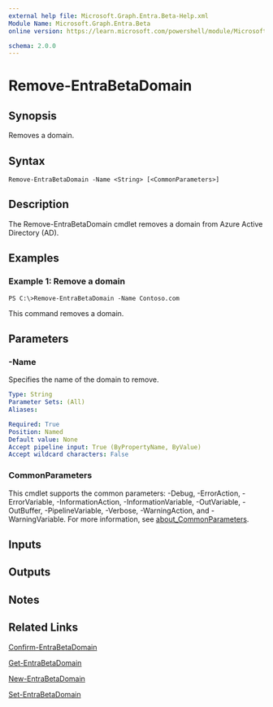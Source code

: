 ```yaml
---
external help file: Microsoft.Graph.Entra.Beta-Help.xml
Module Name: Microsoft.Graph.Entra.Beta
online version: https://learn.microsoft.com/powershell/module/Microsoft.Graph.Entra.Beta/Remove-EntraBetaDomain

schema: 2.0.0
---
```


# Remove-EntraBetaDomain

## Synopsis
Removes a domain.

## Syntax

```
Remove-EntraBetaDomain -Name <String> [<CommonParameters>]
```

## Description
The Remove-EntraBetaDomain cmdlet removes a domain from Azure Active Directory (AD).

## Examples

### Example 1: Remove a domain
```
PS C:\>Remove-EntraBetaDomain -Name Contoso.com
```

This command removes a domain.

## Parameters

### -Name
Specifies the name of the domain to remove.

```yaml
Type: String
Parameter Sets: (All)
Aliases:

Required: True
Position: Named
Default value: None
Accept pipeline input: True (ByPropertyName, ByValue)
Accept wildcard characters: False
```

### CommonParameters
This cmdlet supports the common parameters: -Debug, -ErrorAction, -ErrorVariable, -InformationAction, -InformationVariable, -OutVariable, -OutBuffer, -PipelineVariable, -Verbose, -WarningAction, and -WarningVariable. For more information, see [about_CommonParameters](https://go.microsoft.com/fwlink/?LinkID=113216).

## Inputs

## Outputs

## Notes

## Related Links

[Confirm-EntraBetaDomain]()

[Get-EntraBetaDomain]()

[New-EntraBetaDomain]()

[Set-EntraBetaDomain]()

